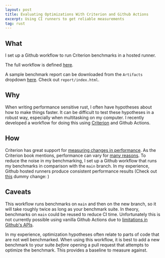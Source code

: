 ```yaml
---
layout: post
title: Evaluating Optimizations With Criterion and Github Actions
excerpt: Using CI runners to get reliable measurements
tag: rust
---
```


## What

I set up a Github workflow to run Criterion benchmarks in a hosted runner.

The full workflow is defined [here](https://github.com/szunami/criterion_demo/blob/main/.github/workflows/bench.yml).

A sample benchmark report can be downloaded from the `Artifacts` dropdown [here](https://github.com/szunami/criterion_demo/pull/1/checks). Check out `report/index.html`.

## Why

When writing performance sensitive rust, I often have hypotheses about how to make things faster. It can be difficult to test these hypotheses in a robust way, especially when multitasking on my computer. I recently developed a workflow for doing this using [Criterion](https://lib.rs/crates/criterion) and Github Actions.

## How

Criterion has great support for [measuring changes in performance](https://bheisler.github.io/criterion.rs/book/user_guide/command_line_output.html#change). As the Criterion book mentions, performance can vary for [many reasons](https://bheisler.github.io/criterion.rs/book/user_guide/command_line_output.html#a-note-of-caution). To reduce the noise in my benchmarking, I set up a Github workflow that runs my benchmarks in comparison with the `main` branch. In my experience, Github hosted runners produce consistent performance results (Check out [this](https://github.com/szunami/criterion_demo/pull/2/checks) dummy change: )

## Caveats

This workflow runs benchmarks on `main` and then on the new branch, so it will take roughly twice as long as your benchmark suite. In theory, benchmarks on `main` could be reused to reduce CI time. Unfortunately this is not currently possible using vanilla Github Actions due to [limitations in Github's APIs](https://github.com/actions/download-artifact/issues/70).

In my experience, optimization hypotheses often relate to parts of code that are not well benchmarked. When using this workflow, it is best to add a new benchmark to your suite *before* opening a pull request that attempts to optimize the benchmark. This provides a baseline to measure against.
